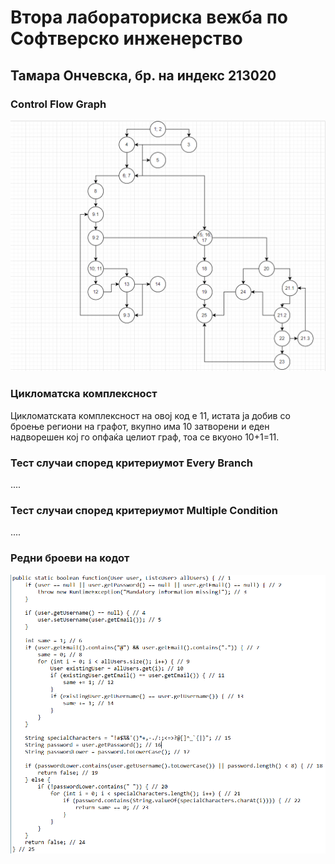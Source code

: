 # Втора лабораториска вежба по Софтверско инженерство

## Тамара Ончевска, бр. на индекс 213020

###  Control Flow Graph

![CFG](si_graph.png)

### Цикломатска комплексност

Цикломатската комплексност на овој код е 11, истата ја добив со броење региони на графот, вкупно има 10 затворени и еден надворешен кој го опфаќа целиот граф, тоа се вкуоно 10+1=11.

### Тест случаи според критериумот  Every Branch

....

### Тест случаи според критериумот Multiple Condition

.... 
### Редни броеви на кодот

![java](si_code.png)
